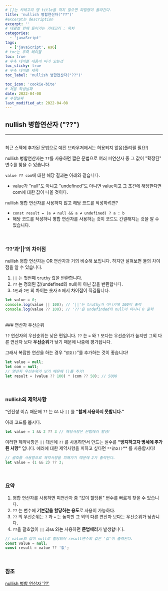 ```yaml
---
# []는 카테고리 명 title을 적지 않으면 파일명이 올라간다.
title: 'nullish 병합연산자("??")'
#excerpt는 description
excerpt: ''
# 대괄호 안에 들어가는 카테고리 : 목차
categories:
  - 'javaScript'
tags:
  - ['javaScript', es6]
# toc는 우측 테이블
toc: true
# 우측 테이블 내용이 따라 오는것
toc_sticky: true
# 우측 테이블 제목
toc_label: 'nullish 병합연산자("??")'

toc_icon: 'cookie-bite'
# 처음 작성날짜
date: 2022-04-08
# 수정날짜
last_modified_at: 2022-04-08
---
```


## nullish 병합연산자 ("??")

---

<br/>
최근 스펙에 추가된 문법으로 예전 브라우저에서는 허용되지 않음(폴리필 필요!)

nullish 병합연산자는 `??`를 사용하면 짧은 문법으로 여러 피연산자 중 그 값이 "확정된" 변수를 찾을 수 있습니다.

`value ?? com`에 대한 해당 결과는 아래와 같습니다.

- value가 "null"도 아니고 "undefined"도 아니면 value이고 그 조건에 해당한다면 com에 대한 값이 나올 것이다.

nullish 병합 연산자를 사용하지 않고 해당 코드를 작성하려면?

- `const result = (a ≠ null && a ≠ undefined) ? a : b`
- 해당 코드를 작성하니 병합 연산자를 사용하는 것이 코드도 간결해지는 것을 알 수 있습니다.

<br/>

### ‘??’과’||’의 차이점

nullish 병합 연산자는 OR 연산자과 거의 비슷해 보입니다. 하지만 살펴보면 둘의 차이점을 알 수 있습니다.

1.  `||` 는 첫번째 `truthy` 값을 반환합니다.
2.  `??` 는 정의된 값(undefined와 null)이 아닌 값을 반환합니다.
3.  `1번`과 `2번` 의 차이는 숫자 `0` 에서 차이점이 직결됩니다.

```jsx
let value = 0;
console.log(value || 100); // '||'는 truthy가 아니기에 100이 출력
console.log(value ?? 100); // '??'은 undefinded와 null이 아니니 0 출력
```

<br/>
### 연산자 우선순위

`??` 연산자의 우선순위는 낮은 편입니다. `??` 는 `=` 와 `?` 보다는 우선순위가 높지만 그외 다른 연산자 보다 **우선순위**가 낮기 때문에 나중에 평가됩니다.

그래서 복잡한 연산을 하는 경우 “`괄호()`”를 추가하는 것이 좋습니다!

```jsx
let value = null;
let com = null;
// 연산자 우선순위가 낮기 때문에 ()를 추가!
let result = (value ?? 100) * (com ?? 50); // 5000
```

<br/>

### nullish의 제약사항

“안전성 이슈 때문에 `??` 는 `&&` 나 `||` 를 **“함께 사용하지 못합니다.”**

아래 코드를 봅시다.

```jsx
let value = 1 && 2 ?? 3 // 해당사항은 문법에러 발생!
```

이러한 제약사항은 `||` 대신에 `??` 를 사용하면서 만드는 실수를 **“방지하고자 명세에 추가된 사항"** 입니다. 에러에 대한 제약사항을 피하고 싶다면 `**괄호()`\*\* 를 사용합시다!

```jsx
// 괄호를 사용함으로 제약사항을 피해가기 때문에 2가 출력된다.
let value = (1 && 2) ?? 3;
```

<br/>

### 요약

1. 병합 연산자를 사용하면 피연산자 중 “값이 할당된" 변수를 빠르게 찾을 수 있습니다.
2. `??` 는 변수에 **기본값을 할당하는 용도**로 사용이 가능하다.
3. `??` 의 우선순위는 `?` 과 `=` 는 높지만 그 외의 다른 연산자 보다는 우선순위가 낮습니다.
4. `??`을 괄호없이 `||` 과`&&` 와는 사용하면 **문법에러**가 발생합니다.

```jsx
// value의 값이 null로 할당되어 result변수의 값은 '값'이 출력된다.
const value = null;
const result = value ?? '값';
```

<br/>

### 참조

[nullish 병합 연산자 '??'](https://ko.javascript.info/nullish-coalescing-operator)
